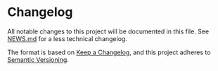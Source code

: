 # Changelog

All notable changes to this project will be documented in this file. See [NEWS.md](./NEWS.md) for a less technical changelog.

The format is based on [Keep a Changelog], and this project adheres to [Semantic Versioning].


[Keep a Changelog]: <https://keepachangelog.com/en/1.0.0/>
[Semantic Versioning]: <https://semver.org/spec/v2.0.0.html>
